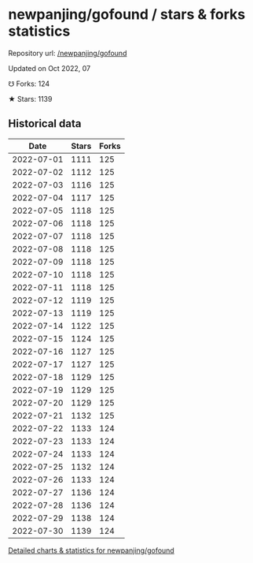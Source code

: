 # newpanjing/gofound / stars & forks statistics

Repository url: [/newpanjing/gofound](https://github.com/newpanjing/gofound)

Updated on Oct 2022, 07

☋ Forks: 124

★ Stars: 1139

## Historical data
| Date | Stars | Forks |
|------|-------|-------|
| 2022-07-01 | 1111 | 125 | 
| 2022-07-02 | 1112 | 125 | 
| 2022-07-03 | 1116 | 125 | 
| 2022-07-04 | 1117 | 125 | 
| 2022-07-05 | 1118 | 125 | 
| 2022-07-06 | 1118 | 125 | 
| 2022-07-07 | 1118 | 125 | 
| 2022-07-08 | 1118 | 125 | 
| 2022-07-09 | 1118 | 125 | 
| 2022-07-10 | 1118 | 125 | 
| 2022-07-11 | 1118 | 125 | 
| 2022-07-12 | 1119 | 125 | 
| 2022-07-13 | 1119 | 125 | 
| 2022-07-14 | 1122 | 125 | 
| 2022-07-15 | 1124 | 125 | 
| 2022-07-16 | 1127 | 125 | 
| 2022-07-17 | 1127 | 125 | 
| 2022-07-18 | 1129 | 125 | 
| 2022-07-19 | 1129 | 125 | 
| 2022-07-20 | 1129 | 125 | 
| 2022-07-21 | 1132 | 125 | 
| 2022-07-22 | 1133 | 124 | 
| 2022-07-23 | 1133 | 124 | 
| 2022-07-24 | 1133 | 124 | 
| 2022-07-25 | 1132 | 124 | 
| 2022-07-26 | 1133 | 124 | 
| 2022-07-27 | 1136 | 124 | 
| 2022-07-28 | 1136 | 124 | 
| 2022-07-29 | 1138 | 124 | 
| 2022-07-30 | 1139 | 124 | 


[Detailed charts & statistics for newpanjing/gofound](https://reviewgithub.com/rep/newpanjing/gofound)
